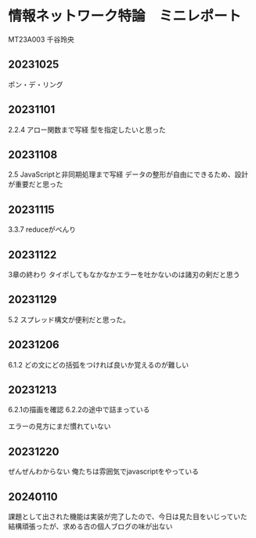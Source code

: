 # 情報ネットワーク特論　ミニレポート

MT23A003 千谷玲央

## 20231025

ポン・デ・リング

## 20231101

2.2.4 アロー関数まで写経
型を指定したいと思った

## 20231108

2.5 JavaScriptと非同期処理まで写経
データの整形が自由にできるため、設計が重要だと思った


## 20231115

3.3.7
reduceがべんり


## 20231122

3章の終わり
タイポしてもなかなかエラーを吐かないのは諸刃の剣だと思う


## 20231129

5.2
スプレッド構文が便利だと思った。

## 20231206

6.1.2
どの文にどの括弧をつければ良いか覚えるのが難しい

## 20231213

6.2.1の描画を確認
6.2.2の途中で詰まっている

エラーの見方にまだ慣れていない

## 20231220

ぜんぜんわからない
俺たちは雰囲気でjavascriptをやっている

## 20240110

課題として出された機能は実装が完了したので、今日は見た目をいじっていた
結構頑張ったが、求める古の個人ブログの味が出ない
